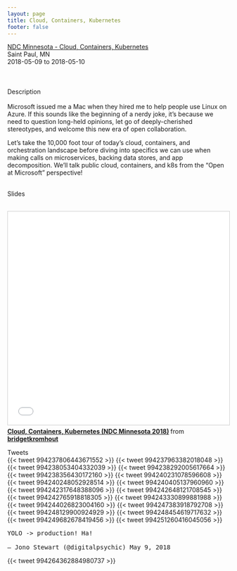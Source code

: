 ```yaml
---
layout: page
title: Cloud, Containers, Kubernetes
footer: false
---
```


<div class="views-field views-field-nothing">        <span class="field-content views-field-field-details"><a href="https://ndcminnesota.com/talk/cloud-containers-kubernetes/">NDC Minnesota - Cloud, Containers, Kubernetes</a><br>Saint Paul, MN<br><span class="date-display-start">2018-05-09</span> to <span class="date-display-end">2018-05-10</span></span></div>


<br>

<br>
<br>
Description
<br>
<br>
Microsoft issued me a Mac when they hired me to help people use Linux on Azure. If this sounds like the beginning of a nerdy joke, it’s because we need to question long-held opinions, let go of deeply-cherished stereotypes, and welcome this new era of open collaboration.
<p>
Let’s take the 10,000 foot tour of today’s cloud, containers, and orchestration landscape before diving into specifics we can use when making calls on microservices, backing data stores, and app decomposition. We’ll talk public cloud, containers, and k8s from the “Open at Microsoft” perspective!
<br>
<br>

Slides
<br>
<br>
<iframe src="//www.slideshare.net/slideshow/embed_code/key/fBgOyMvSiDFzmB" width="595" height="485" frameborder="0" marginwidth="0" marginheight="0" scrolling="no" style="border:1px solid #CCC; border-width:1px; margin-bottom:5px; max-width: 100%;" allowfullscreen> </iframe> <div style="margin-bottom:5px"> <strong> <a href="//www.slideshare.net/bridgetkromhout/cloud-containers-kubernetes-ndc-minnesota-2018" title="Cloud, Containers, Kubernetes (NDC Minnesota 2018)" target="_blank">Cloud, Containers, Kubernetes (NDC Minnesota 2018)</a> </strong> from <strong><a href="//www.slideshare.net/bridgetkromhout" target="_blank">bridgetkromhout</a></strong> </div>


Tweets
<br>
{{< tweet 994237806443671552 >}}
{{< tweet 994237963382018048 >}}
{{< tweet 994238053404332039 >}}
{{< tweet 994238292005617664 >}}
{{< tweet 994238356430172160 >}}
{{< tweet 994240231078596608 >}}
{{< tweet 994240248052928514 >}}
{{< tweet 994240405137960960 >}}
{{< tweet 994242317648388096 >}}
{{< tweet 994242648121708545 >}}
{{< tweet 994242765918818305 >}}
{{< tweet 994243330899881988 >}}
{{< tweet 994244026823004160 >}}
{{< tweet 994247383918792708 >}}
{{< tweet 994248129900924929 >}}
{{< tweet 994248454619717632 >}}
{{< tweet 994249682678419456 >}}
{{< tweet 994251260416045056 >}}
<pre>
YOLO -> production! Ha!

— Jono Stewart (@digitalpsychic) May 9, 2018
</pre>
{{< tweet 994264362884980737 >}}
